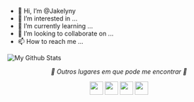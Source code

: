- 👋 Hi, I’m @Jakelyny
- 👀 I’m interested in ...
- 🌱 I’m currently learning ...
- 💞️ I’m looking to collaborate on ...
- 📫 How to reach me ...
<img align="center" src="https://github-readme-stats.vercel.app/api/top-langs/?username=Jakelyny&layout=compact&theme=radical" alt="My Github Stats">

<p align="center">
  <i>🍃 Outros lugares em que pode me encontrar 🍃</i>
 <p align="center">   
    <a href="https://www.linkedin.com/in/jakelyny-sousa-de-ara%C3%BAjo-37ba04213/" alt="Linkedin"><img src="https://github.com/nitish-awasthi/nitish-awasthi/blob/master/174857.png" height="30" width="30"></a>
  <a href="https://www.facebook.com/jakelyny.voncrimson" alt="Facebook"><img src="https://github.com/nitish-awasthi/nitish-awasthi/blob/master/1024px-Facebook_Logo_(2019).png" height="30" width="30"></a>
  <a href="https://www.instagram.com/jakelynymonroe/" alt="Facebook"><img src="https://github.com/nitish-awasthi/nitish-awasthi/blob/master/instagram-logo-png-transparent-background-hd-3.png" height="30" width="30"></a>
    <a href="mailto:jakelynysousa.a@gmail.com" alt="Contact me"><img src="https://github.com/nitish-awasthi/nitish-awasthi/blob/master/gmail-512.webp" height="30" width="30"></a>
  </p>
